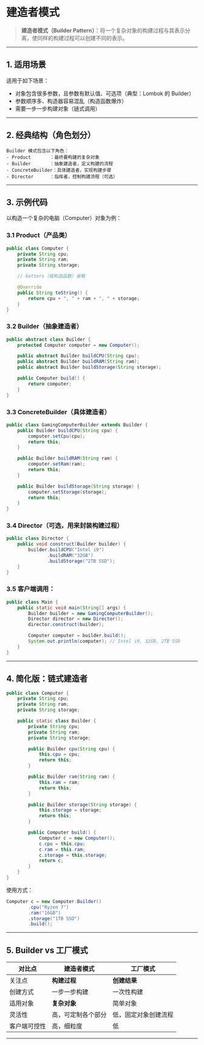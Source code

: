 # 建造者模式

> **建造者模式（Builder Pattern）**：将一个复杂对象的构建过程与其表示分离，使同样的构建过程可以创建不同的表示。

---

## 1. 适用场景

适用于如下场景：

- 对象包含很多参数，且参数有默认值、可选项（典型：Lombok 的 Builder）
- 参数顺序多、构造器容易混乱（构造函数爆炸）
- 需要一步一步构建对象（链式调用）

---

## 2. 经典结构（角色划分）

```text
Builder 模式包含以下角色：
- Product       ：最终要构建的复杂对象
- Builder       ：抽象建造者，定义构建的流程
- ConcreteBuilder：具体建造者，实现构建步骤
- Director      ：指挥者，控制构建流程（可选）
```

---

## 3. 示例代码

以构造一个复杂的电脑（Computer）对象为例：

### 3.1 Product（产品类）

```java
public class Computer {
    private String cpu;
    private String ram;
    private String storage;

    // Setters（或构造函数）省略

    @Override
    public String toString() {
        return cpu + ", " + ram + ", " + storage;
    }
}
```

### 3.2 Builder（抽象建造者）

```java
public abstract class Builder {
    protected Computer computer = new Computer();

    public abstract Builder buildCPU(String cpu);
    public abstract Builder buildRAM(String ram);
    public abstract Builder buildStorage(String storage);

    public Computer build() {
        return computer;
    }
}
```

### 3.3 ConcreteBuilder（具体建造者）

```java
public class GamingComputerBuilder extends Builder {
    public Builder buildCPU(String cpu) {
        computer.setCpu(cpu);
        return this;
    }

    public Builder buildRAM(String ram) {
        computer.setRam(ram);
        return this;
    }

    public Builder buildStorage(String storage) {
        computer.setStorage(storage);
        return this;
    }
}
```

### 3.4 Director（可选，用来封装构建过程）

```java
public class Director {
    public void construct(Builder builder) {
        builder.buildCPU("Intel i9")
               .buildRAM("32GB")
               .buildStorage("2TB SSD");
    }
}
```

### 3.5 客户端调用：

```java
public class Main {
    public static void main(String[] args) {
        Builder builder = new GamingComputerBuilder();
        Director director = new Director();
        director.construct(builder);

        Computer computer = builder.build();
        System.out.println(computer); // Intel i9, 32GB, 2TB SSD
    }
}
```

---

## 4. 简化版：链式建造者

```java
public class Computer {
    private String cpu;
    private String ram;
    private String storage;

    public static class Builder {
        private String cpu;
        private String ram;
        private String storage;

        public Builder cpu(String cpu) {
            this.cpu = cpu;
            return this;
        }

        public Builder ram(String ram) {
            this.ram = ram;
            return this;
        }

        public Builder storage(String storage) {
            this.storage = storage;
            return this;
        }

        public Computer build() {
            Computer c = new Computer();
            c.cpu = this.cpu;
            c.ram = this.ram;
            c.storage = this.storage;
            return c;
        }
    }
}
```

使用方式：

```java
Computer c = new Computer.Builder()
        .cpu("Ryzen 7")
        .ram("16GB")
        .storage("1TB SSD")
        .build();
```

---

## 5. Builder vs 工厂模式

| 对比点 | 建造者模式 | 工厂模式 |
|--------|------------|----------|
| 关注点 | **构建过程** | **创建结果** |
| 创建方式 | 一步一步构建 | 一次性构建 |
| 适用对象 | **复杂对象** | 简单对象 |
| 灵活性 | 高，可定制各个部分 | 低，固定对象创建流程 |
| 客户端可控性 | 高，细粒度 | 低 |

---


